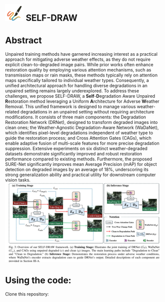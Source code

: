 # <img src="image/SELF-DRAW1.png" alt="icon" width="60"/> SELF-DRAW

# Abstract
Unpaired training methods have garnered increasing interest as a practical approach for mitigating adverse weather effects, as they do not require explicit clean-to-degraded image pairs. While prior works often enhance restoration quality by employing various attention mechanisms, such as transmission maps or rain masks, these methods typically rely on attention maps specifically tailored to individual weather types. Consequently, a unified architectural approach for handling diverse degradations in an unpaired setting remains largely underexplored. To address these challenges, we propose SELF-DRAW, a **Self**-**D**egradation Aware Unpaired **R**estoration method leveraging a Uniform **A**rchitecture for Adverse **W**eather Removal. This unified framework is designed to manage various weather-related degradations in an unpaired setting without requiring architecture modifications. It consists of three main components: the Degradation Restoration Network (DRNet), designed to transform degraded images into clean ones; the Weather-Agnostic Degradation-Aware Network (WaDaNet), which identifies pixel-level degradations independent of weather type to guide the restoration process; and Cross Attention Gates (CAGs), which enable adaptive fusion of multi-scale features for more precise degradation suppression. Extensive experiments on six distinct weather-degraded datasets demonstrate significantly improved and robust restoration performance compared to existing methods. Furthermore, the proposed SURE-Net significantly improves mean Average Precision (mAP) for object detection on degraded images by an average of 18%, underscoring its strong generalization ability and practical utility for downstream computer vision tasks.
<img src="image/Fig3.JPG" alt="icon"/>


# Using the code:
Clone this repository:
